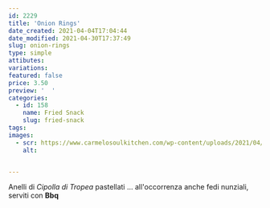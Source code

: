 ```yaml
---
id: 2229
title: 'Onion Rings'
date_created: 2021-04-04T17:04:44
date_modified: 2021-04-30T17:37:49
slug: onion-rings
type: simple
attibutes: 
variations:
featured: false
price: 3.50
preview: '  '
categories: 
  - id: 158
    name: Fried Snack
    slug: fried-snack
tags: 
images: 
  - scr: https://www.carmelosoulkitchen.com/wp-content/uploads/2021/04/Onion-Rings.png
    alt: 


---
```


<p>Anelli di <em>Cipolla di Tropea</em> pastellati ... all'occorrenza anche fedi nunziali, serviti con <strong>Bbq</strong></p>

